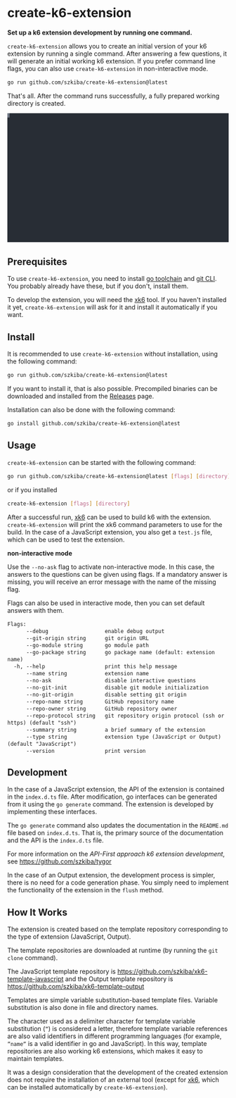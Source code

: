 # create-k6-extension

**Set up a k6 extension development by running one command.**

`create-k6-extension` allows you to create an initial version of your k6 extension by running a single command. After answering a few questions, it will generate an initial working k6 extension. If you prefer command line flags, you can also use `create-k6-extension` in non-interactive mode.

```bash
go run github.com/szkiba/create-k6-extension@latest
```

That's all. After the command runs successfully, a fully prepared working directory is created.

![readme.svg](readme.svg)

## Prerequisites

To use `create-k6-extension`, you need to install [go toolchain](https://go.dev/doc/install) and [git CLI](https://git-scm.com/downloads). You probably already have these, but if you don't, install them.

To develop the extension, you will need the [xk6](https://github.com/grafana/xk6) tool. If you haven't installed it yet, `create-k6-extension` will ask for it and install it automatically if you want.

## Install

It is recommended to use `create-k6-extension` without installation, using the following command:

```bash
go run github.com/szkiba/create-k6-extension@latest
```

If you want to install it, that is also possible. Precompiled binaries can be downloaded and installed from the [Releases](https://github.com/szkiba/create-k6-extension/releases) page.

Installation can also be done with the following command:

```bash
go install github.com/szkiba/create-k6-extension@latest
```

## Usage

`create-k6-extension` can be started with the following command:

```bash
go run github.com/szkiba/create-k6-extension@latest [flags] [directory]
```

or if you installed

```bash
create-k6-extension [flags] [directory]
```

After a successful run, [xk6](https://github.com/grafana/xk6) can be used to build k6 with the extension. `create-k6-extension` will print the xk6 command parameters to use for the build. In the case of a JavaScript extension, you also get a `test.js` file, which can be used to test the extension.

**non-interactive mode**

Use the `--no-ask` flag to activate non-interactive mode. In this case, the answers to the questions can be given using flags. If a mandatory answer is missing, you will receive an error message with the name of the missing flag.

Flags can also be used in interactive mode, then you can set default answers with them.

```
Flags:
      --debug                  enable debug output
      --git-origin string      git origin URL
      --go-module string       go module path
      --go-package string      go package name (default: extension name)
  -h, --help                   print this help message
      --name string            extension name
      --no-ask                 disable interactive questions
      --no-git-init            disable git module initialization
      --no-git-origin          disable setting git origin
      --repo-name string       GitHub repository name
      --repo-owner string      GitHub repository owner
      --repo-protocol string   git repository origin protocol (ssh or https) (default "ssh")
      --summary string         a brief summary of the extension
      --type string            extension type (JavaScript or Output) (default "JavaScript")
      --version                print version
```

## Development

In the case of a JavaScript extension, the API of the extension is contained in the `index.d.ts` file. After modification, go interfaces can be generated from it using the `go generate` command. The extension is developed by implementing these interfaces.

The `go generate` command also updates the documentation in the `README.md` file based on `index.d.ts`. That is, the primary source of the documentation and the API is the `index.d.ts` file.

For more information on the *API-First approach k6 extension development*, see https://github.com/szkiba/tygor

In the case of an Output extension, the development process is simpler, there is no need for a code generation phase. You simply need to implement the functionality of the extension in the `flush` method.

## How It Works

The extension is created based on the template repository corresponding to the type of extension (JavaScript, Output).

The template repositories are downloaded at runtime (by running the `git clone` command).

The JavaScript template repository is https://github.com/szkiba/xk6-template-javascript and the Output template repository is https://github.com/szkiba/xk6-template-output

Templates are simple variable substitution-based template files. Variable substitution is also done in file and directory names.

The character used as a delimiter character for template variable substitution (`ˮ`) is considered a letter, therefore template variable references are also valid identifiers in different programming languages (for example, `ˮnameˮ` is a valid identifier in go and JavaScript). In this way, template repositories are also working k6 extensions, which makes it easy to maintain templates.

It was a design consideration that the development of the created extension does not require the installation of an external tool (except for [xk6](https://github.com/grafana/xk6), which can be installed automatically by `create-k6-extension`).
